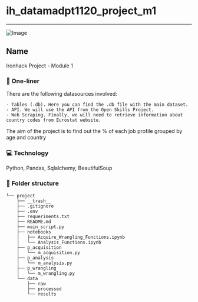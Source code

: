 # ih_datamadpt1120_project_m1

---

![Image](https://res.cloudinary.com/springboard-images/image/upload/q_auto,f_auto,fl_lossy/wordpress/2019/05/aiexcerpt.png)

## **Name**
Ironhack Project - Module 1 

### :running: **One-liner**
There are the following datasources involved:

	- Tables (.db). Here you can find the .db file with the main dataset.
	- API. We will use the API from the Open Skills Project.
	- Web Scraping. Finally, we will need to retrieve information about country codes from Eurostat website.

The aim of the project is to find out the % of each job profile grouped by age and country

### :computer: **Technology**
Python, Pandas, Sqlalchemy, BeautifulSoup

### :file_folder: **Folder structure**
```
└── project
    ├── __trash__
    ├── .gitignore
    ├── .env
    ├── requeriments.txt
    ├── README.md
    ├── main_script.py
    ├── notebooks
    │   ├── Acquire_Wrangling_Functions.ipynb
    │   └── Analysis_Functions.ipynb
    ├── p_acquisition
    │   └── m_acquisition.py
    ├── p_analysis
    │   └── m_analysis.py
    ├── p_wrangling
    │   └── m_wrangling.py
    └── data
        ├── raw
        ├── processed
        └── results
